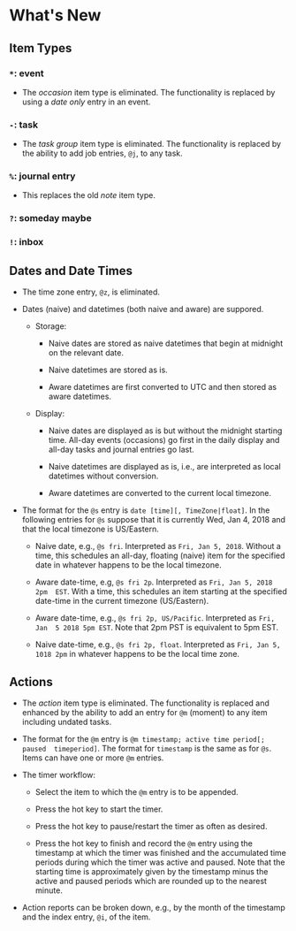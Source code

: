 # What's New

## Item Types

### `*`: event

- The *occasion* item type is eliminated. The functionality is replaced by 
  using a *date only* entry in an event.

### `-`: task

- The *task group* item type is eliminated. The functionality is replaced by 
  the ability to add job entries, `@j`, to any task.

### `%`: journal entry

- This replaces the old *note* item type.

### `?`: someday maybe

### `!`: inbox

## Dates and Date Times

- The time zone entry, `@z`, is eliminated. 

- Dates (naive) and datetimes (both naive and aware) are suppored. 

    - Storage:

        - Naive dates are stored as naive datetimes that begin at midnight on 
          the relevant date.

        - Naive datetimes are stored as is.

        - Aware datetimes are first converted to UTC and then stored as aware 
          datetimes.

    - Display:

        - Naive dates are displayed as is but without the midnight starting 
          time. All-day events (occasions) go first in the daily display and 
          all-day tasks and journal entries go last.

        - Naive datetimes are displayed as is, i.e., are interpreted as local 
          datetimes without conversion.

        - Aware datetimes are converted to the current local timezone.

- The format for the `@s` entry is `date [time][, TimeZone|float]`. In the 
  following entries for `@s` suppose that it is currently Wed, Jan 4, 2018 and 
  that the local timezone is US/Eastern.

    - Naive date, e.g., `@s fri`.  Interpreted as `Fri, Jan 5, 2018`. Without 
      a time, this schedules an all-day, floating (naive) item for the 
      specified date in whatever happens to be the local timezone.

    - Aware date-time, e.g, `@s fri 2p`. Interpreted as `Fri, Jan 5, 2018 2pm 
      EST`. With a time, this schedules an item starting at the specified 
      date-time in the current timezone (US/Eastern).

    - Aware date-time, e.g., `@s fri 2p, US/Pacific`. Interpreted as `Fri, Jan 
      5 2018 5pm EST`. Note that 2pm PST is equivalent to 5pm EST.

    - Naive date-time, e.g., `@s fri 2p, float`. Interpreted as `Fri, Jan 5, 
      1018 2pm` in whatever happens to be the local time zone.

## Actions

- The *action* item type is eliminated. The functionality is replaced and 
  enhanced by the ability to add an entry for `@m` (moment) to any item 
  including undated tasks.

- The format for the `@m` entry is `@m timestamp; active time period[; paused 
  timeperiod]`. The format for `timestamp` is the same as for `@s`. Items can 
  have one or more `@m` entries.

- The timer workflow:

    - Select the item to which the `@m` entry is to be appended.

    - Press the hot key to start the timer.

    - Press the hot key to pause/restart the timer as often as desired.

    - Press the hot key to finish and record the `@m` entry using the 
      timestamp at which the timer was finished and the accumulated time 
      periods during which the timer was active and paused. Note that the 
      starting time is approximately given by the timestamp minus the active 
      and paused periods which are rounded up to the nearest minute.

- Action reports can be broken down, e.g., by the month of the timestamp and 
  the index entry, `@i`, of the item. 


